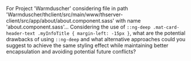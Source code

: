 For Project 'Warmduscher' considering file in path 'Warmduscher/thclient/src/main/www/thserver-client/src/app/about/about.component.sass' with name 'about.component.sass'... 
Considering the use of `::ng-deep .mat-card-header-text .myInfoTitle { margin-left: -15px }`, what are the potential drawbacks of using `::ng-deep` and what alternative approaches could you suggest to achieve the same styling effect while maintaining better encapsulation and avoiding potential future conflicts?
